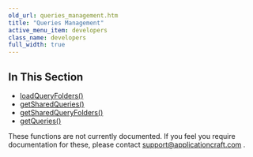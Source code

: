 ```yaml
---
old_url: queries_management.htm
title: "Queries Management"
active_menu_item: developers
class_name: developers
full_width: true
---
```



## In This Section

 - [loadQueryFolders()](/developers/documentation/scripting-apis/server-side-api/sys-object/queries-management/loadqueryfolders)
 - [getSharedQueries()](/developers/documentation/scripting-apis/server-side-api/sys-object/queries-management/getsharedqueries)
 - [getSharedQueryFolders()](/developers/documentation/scripting-apis/server-side-api/sys-object/queries-management/getsharedqueryfolders)
 - [getQueries()](/developers/documentation/scripting-apis/server-side-api/sys-object/queries-management/getqueries)

These functions are not currently documented. If you feel you require documentation for these, please contact [support@applicationcraft.com](mailto:support@applicationcraft.com) .

